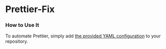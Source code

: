 # Prettier-Fix

### How to Use It

To automate Prettier, simply add [the provided YAML configuration](.github/workflows/prettier-fix.yml) to your repository.
